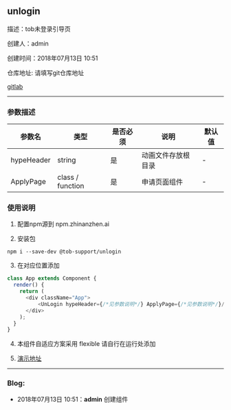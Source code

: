 ## unlogin

描述：tob未登录引导页

创建人：admin

创建时间：2018年07月13日 10:51

仓库地址: 请填写git仓库地址

[gitlab](请填写gitlab网页地址)

-----------

### 参数描述

| 参数名 | 类型 | 是否必须 | 说明 | 默认值 |
| --- | --- | ---- | --- | --- |
| hypeHeader |   string  |   是   |   动画文件存放根目录  |   -  |
| ApplyPage | class / function | 是 | 申请页面组件 | - |

### 使用说明

1. 配置npm源到 npm.zhinanzhen.ai

2. 安装包

```
npm i --save-dev @tob-support/unlogin
```

3. 在对应位置添加
```js
class App extends Component {
  render() {
    return (
      <div className="App">
          <UnLogin hypeHeader={/*见参数说明*/} ApplyPage={/*见参数说明*/}/>
      </div>
    );
  }
}
```

4. 本组件自适应方案采用 flexible 请自行在运行处添加

5. [演示地址](https://zhipenglin.github.io/tob_mobile_demo)

-----------

### Blog:

- 2018年07月13日 10:51：**admin** 创建组件
